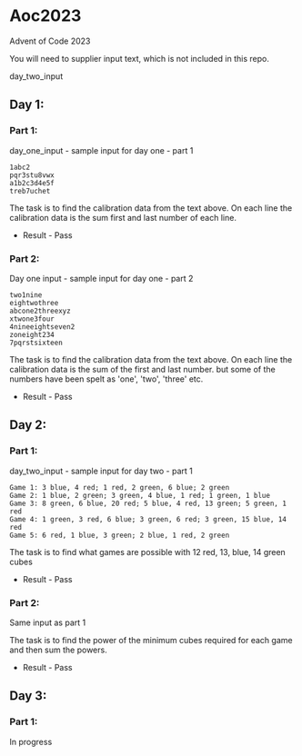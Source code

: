 # Aoc2023
Advent of Code 2023

You will need to supplier input text, which is not included in this repo.


day_two_input

## Day 1:
### Part 1:

day_one_input - sample input for day one - part 1
````
1abc2
pqr3stu8vwx
a1b2c3d4e5f
treb7uchet
````

The task is to find the calibration data from the text above. On each line the calibration data is the 
sum first and last number of each line.

* Result - Pass


### Part 2:

Day one input - sample input for day one - part 2
```
two1nine
eightwothree
abcone2threexyz
xtwone3four
4nineeightseven2
zoneight234
7pqrstsixteen
```

The task is to find the calibration data from the text above. On each line the calibration data is the
sum of the first and last number. but some of the numbers have been spelt as 'one', 'two', 'three' etc.

* Result - Pass

## Day 2:

### Part 1:

day_two_input - sample input for day two - part 1
```
Game 1: 3 blue, 4 red; 1 red, 2 green, 6 blue; 2 green
Game 2: 1 blue, 2 green; 3 green, 4 blue, 1 red; 1 green, 1 blue
Game 3: 8 green, 6 blue, 20 red; 5 blue, 4 red, 13 green; 5 green, 1 red
Game 4: 1 green, 3 red, 6 blue; 3 green, 6 red; 3 green, 15 blue, 14 red
Game 5: 6 red, 1 blue, 3 green; 2 blue, 1 red, 2 green
```

The task is to find what games are possible with 12 red, 13, blue, 14 green cubes

* Result - Pass

### Part 2:

Same input as part 1

The task is to find the power of the minimum cubes required for each game and then sum the powers.

* Result - Pass

## Day 3:

### Part 1:

In progress
